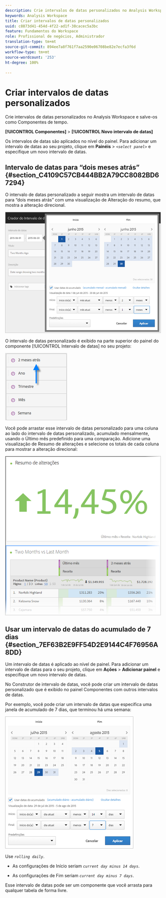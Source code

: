 ```yaml
---
description: Crie intervalos de datas personalizados no Analysis Workspace e salve-os como Componentes de tempo.
keywords: Analysis Workspace
title: Criar intervalos de datas personalizados
uuid: c8873d41-454d-4f22-ad1f-38cacec5a3bc
feature: Fundamentos do Workspace
role: Profissional de negócios, Administrador
translation-type: tm+mt
source-git-commit: 894ee7a8f761f7aa2590e06708be82e7ecfa3f6d
workflow-type: tm+mt
source-wordcount: '253'
ht-degree: 100%

---
```



# Criar intervalos de datas personalizados

Crie intervalos de datas personalizados no Analysis Workspace e salve-os como Componentes de tempo.

**[!UICONTROL Componentes]** > **[!UICONTROL Novo intervalo de datas]**

Os intervalos de datas são aplicados no nível do painel. Para adicionar um intervalo de datas ao seu projeto, clique em **Painéis** > *`<select panel>`* e especifique um novo intervalo de datas.

## Intervalo de datas para “dois meses atrás” {#section_C4109C57CB444BB2A79CC8082BD67294}

O intervalo de datas personalizado a seguir mostra um intervalo de datas para “dois meses atrás” com uma visualização de Alteração do resumo, que mostra a alteração direcional.

![](assets/date-range-two-months-ago.png)

O intervalo de datas personalizado é exibido na parte superior do painel do componente [!UICONTROL Intervalo de datas] no seu projeto:

![](assets/date-range-panel-two-months-ago.png)

Você pode arrastar esse intervalo de datas personalizado para uma coluna ao lado do intervalo de datas personalizado, acumulado mensalmente, usando o Último mês predefinido para uma comparação. Adicione uma visualização de Resumo de alterações e selecione os totais de cada coluna para mostrar a alteração direcional:

![](assets/date-range-two-months-table.png)

## Usar um intervalo de datas do acumulado de 7 dias {#section_7EF63B2E9FF54D2E9144C4F76956A8DD}

Um intervalo de datas é aplicado ao nível de painel. Para adicionar um intervalo de datas para o seu projeto, clique em **Ações** > **Adicionar painel** e especifique um novo intervalo de datas.

No Construtor de intervalo de datas, você pode criar um intervalo de datas personalizado que é exibido no painel Componentes com outros intervalos de datas.

Por exemplo, você pode criar um intervalo de datas que especifica uma janela de acumulado de 7 dias, que terminou há uma semana:

![](assets/create_date_range.png)

Use *`rolling daily`*.

* As configurações de Início seriam *`current day minus 14 days`*.

* As configurações de Fim seriam *`current day minus 7 days`*.

Esse intervalo de datas pode ser um componente que você arrasta para qualquer tabela de forma livre.

